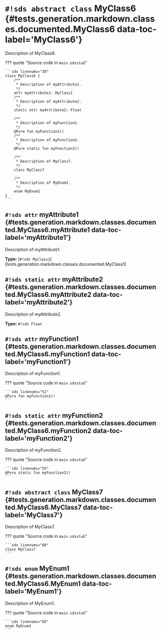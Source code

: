 # `#!sds abstract class` MyClass6 {#tests.generation.markdown.classes.documented.MyClass6 data-toc-label='MyClass6'}

Description of MyClass6.

??? quote "Source code in `main.sdsstub`"

    ```sds linenums="38"
    class MyClass6 {
        /**
         * Description of myAttribute1.
         */
        attr myAttribute1: MyClass1
        /**
         * Description of myAttribute2.
         */
        static attr myAttribute2: Float
    
        /**
         * Description of myFunction1.
         */
        @Pure fun myFunction1()
        /**
         * Description of myFunction2.
         */
        @Pure static fun myFunction2()
    
        /**
         * Description of MyClass7.
         */
        class MyClass7
    
        /**
         * Description of MyEnum1.
         */
        enum MyEnum1
    }
    ```

## `#!sds attr` myAttribute1 {#tests.generation.markdown.classes.documented.MyClass6.myAttribute1 data-toc-label='myAttribute1'}

Description of myAttribute1.

**Type:** [`#!sds MyClass1`][tests.generation.markdown.classes.documented.MyClass1]

## `#!sds static attr` myAttribute2 {#tests.generation.markdown.classes.documented.MyClass6.myAttribute2 data-toc-label='myAttribute2'}

Description of myAttribute2.

**Type:** `#!sds Float`

## `#!sds attr` myFunction1 {#tests.generation.markdown.classes.documented.MyClass6.myFunction1 data-toc-label='myFunction1'}

Description of myFunction1.

??? quote "Source code in `main.sdsstub`"

    ```sds linenums="51"
    @Pure fun myFunction1()
    ```

## `#!sds static attr` myFunction2 {#tests.generation.markdown.classes.documented.MyClass6.myFunction2 data-toc-label='myFunction2'}

Description of myFunction2.

??? quote "Source code in `main.sdsstub`"

    ```sds linenums="55"
    @Pure static fun myFunction2()
    ```

## `#!sds abstract class` MyClass7 {#tests.generation.markdown.classes.documented.MyClass6.MyClass7 data-toc-label='MyClass7'}

Description of MyClass7.

??? quote "Source code in `main.sdsstub`"

    ```sds linenums="60"
    class MyClass7
    ```

## `#!sds enum` MyEnum1 {#tests.generation.markdown.classes.documented.MyClass6.MyEnum1 data-toc-label='MyEnum1'}

Description of MyEnum1.

??? quote "Source code in `main.sdsstub`"

    ```sds linenums="65"
    enum MyEnum1
    ```
